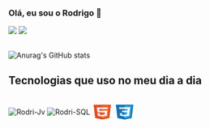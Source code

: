 ### Olá, eu sou o Rodrigo 👋

<div>
  <a href = "mailto:rodrigo.pepato@gmail.com"><img src="https://img.shields.io/badge/-Gmail-%23333?style=for-the-badge&logo=gmail&logoColor=white" alvo ="_blank"></a>
  <a href="https://www.linkedin.com/in/rodrigo-pepato-059b19275" target="_blank"><img src="https://img.shields.io/badge/-LinkedIn-%230077B5?style=for-the-badge&logo=linkedin&logoColor=white" target="_blank"></a>
  
</div>

##

![Anurag's GitHub stats](https://github-readme-stats.vercel.app/api?username=rodrigopepato&show_icons=true&theme=tokyonight)

## Tecnologias que uso no meu dia a dia

<div style="display: inline_block"><br>
  <img align="center" alt="Rodri-Jv" height="30" width="40" src="https://img.shields.io/badge/Java-ED8B00?style=for-the-badge&logo=openjdk&logoColor=white">
  <img align="center" alt="Rodri-SQL" height="30" width="40" src="https://cdn.jsdelivr.net/gh/devicons/devicon/icons/mysql/mysql-original-wordmark.svg">
  <img align="center" alt="Rodri-HTML" height="30" width="40" src="https://raw.githubusercontent.com/devicons/devicon/master/icons/html5/html5-original.svg">
  <img align="center" alt="Rodri-CSS" height="30" width="40" src="https://raw.githubusercontent.com/devicons/devicon/master/icons/css3/css3-original.svg">

</div>

